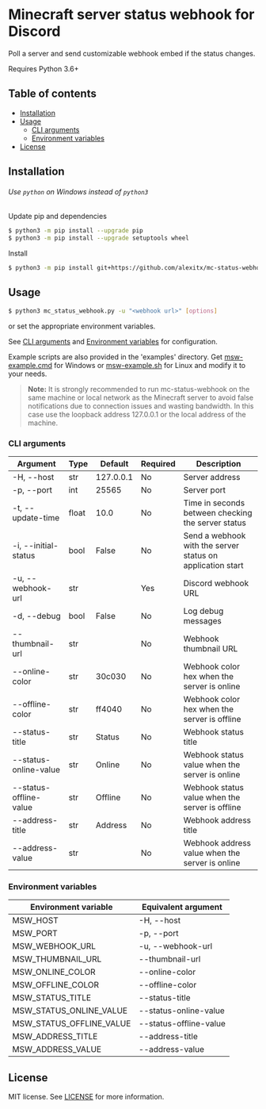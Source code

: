 # Minecraft server status webhook for Discord

Poll a server and send customizable webhook embed if the status changes.

Requires Python 3.6+

## Table of contents
- [Installation](#installation)
- [Usage](#usage)
  - [CLI arguments](#cli-arguments)
  - [Environment variables](#environment-variables)
- [License](#license)

## Installation

###### Use `python` on Windows instead of `python3`

Update pip and dependencies
```sh
$ python3 -m pip install --upgrade pip
$ python3 -m pip install --upgrade setuptools wheel
```
Install
```sh
$ python3 -m pip install git+https://github.com/alexitx/mc-status-webhook.git
```

## Usage

```sh
$ python3 mc_status_webhook.py -u "<webhook url>" [options]
```
or set the appropriate environment variables.

See [CLI arguments](#cli-arguments) and [Environment variables](#environment-variables)
for configuration.

Example scripts are also provided in the 'examples' directory.
Get [msw-example.cmd][windows-script] for Windows or [msw-example.sh][linux-script]
for Linux and modify it to your needs.

> **Note:** It is strongly recommended to run mc-status-webhook on the same machine or local network
> as the Minecraft server to avoid false notifications due to connection issues and wasting
> bandwidth. In this case use the loopback address 127.0.0.1 or the local address of the machine.

### CLI arguments

| Argument               | Type  | Default   | Required | Description                                                |
|------------------------|-------|-----------|----------|----------------------------------------------------------- |
| -H, --host             | str   | 127.0.0.1 | No       | Server address                                             |
| -p, --port             | int   | 25565     | No       | Server port                                                |
| -t, --update-time      | float | 10.0      | No       | Time in seconds between checking the server status         |
| -i, --initial-status   | bool  | False     | No       | Send a webhook with the server status on application start |
| -u, --webhook-url      | str   |           | Yes      | Discord webhook URL                                        |
| -d, --debug            | bool  | False     | No       | Log debug messages                                         |
| --thumbnail-url        | str   |           | No       | Webhook thumbnail URL                                      |
| --online-color         | str   | 30c030    | No       | Webhook color hex when the server is online                |
| --offline-color        | str   | ff4040    | No       | Webhook color hex when the server is offline               |
| --status-title         | str   | Status    | No       | Webhook status title                                       |
| --status-online-value  | str   | Online    | No       | Webhook status value when the server is online             |
| --status-offline-value | str   | Offline   | No       | Webhook status value when the server is offline            |
| --address-title        | str   | Address   | No       | Webhook address title                                      |
| --address-value        | str   |           | No       | Webhook address value when the server is online            |

### Environment variables

| Environment variable     | Equivalent argument    |
|--------------------------|------------------------|
| MSW_HOST                 | -H, --host             |
| MSW_PORT                 | -p, --port             |
| MSW_WEBHOOK_URL          | -u, --webhook-url      |
| MSW_THUMBNAIL_URL        | --thumbnail-url        |
| MSW_ONLINE_COLOR         | --online-color         |
| MSW_OFFLINE_COLOR        | --offline-color        |
| MSW_STATUS_TITLE         | --status-title         |
| MSW_STATUS_ONLINE_VALUE  | --status-online-value  |
| MSW_STATUS_OFFLINE_VALUE | --status-offline-value |
| MSW_ADDRESS_TITLE        | --address-title        |
| MSW_ADDRESS_VALUE        | --address-value        |

## License

MIT license. See [LICENSE][license] for more information.

[windows-script]: https://github.com/alexitx/mc-status-webhook/raw/master/examples/msw-example.cmd
[linux-script]: https://github.com/alexitx/mc-status-webhook/raw/master/examples/msw-example.sh
[license]: https://github.com/alexitx/mc-status-webhook/blob/master/LICENSE

